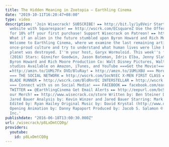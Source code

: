 ```yaml
---
title: The Hidden Meaning in Zootopia – Earthling Cinema
date: "2019-10-11T16:20:47+08:00"
type: video
description: 'Join Wisecrack! SUBSCRIBE! ►► http://bit.ly/1y8Veir Start building your
  website with Squarespace! ►► http://wscrk.com/ECsquareZ Use the Offer Code: EARTHLING
  for 10% off your first purchase! Support Wisecrack on Patreon! ►► http://wscrk.com/PatreonWC
  What if an alien in the future stumbled upon Byron Howard and Rich Moore''s Zootopia?
  Welcome to Earthling Cinema, where we examine the last remaining artifacts of a
  once-proud culture and try to understand what human lives were like before their
  planet was destroyed. I''m your host, Garyx Wormuloid. This week''s film: Zootopia
  (2016) Stars: Ginnifer Goodwin, Jason Bateman, Idris Elba, Jenny Slate Director:
  Byron Howard and Rich Moore Production Co: Walt Disney Pictures, Walt Disney Animation
  studios Available on Amazon, iTunes, and YouTube ===Get the Movie!=== Digital Download!
  ►http://amzn.to/1UMi7Fx DVD/BluRay! ► http://amzn.to/1UMiXBU === More Episodes!
  === THE SOCIAL NETWORK ► http://wscrk.com/SocNtEC X-MEN FIRST CLASS ►http://wscrk.com/XmenFEC
  BLADE RUNNER ► http://wscrk.com/BldRnrEC INTERSTELLAR ► http://wscrk.com/IntstlrEC
  === Connect with us on Social Media! === FACEBOOK ►► facebook.com/earthlingcinema
  TWITTER ►► @EarthlingCinema Get Email Alerts ►► http://eepurl.com/bcSRD9 Check out
  our Merch! ►► http://www.wisecrack.co/store Written by: Ben Steiner Directed by:
  Jared Bauer Analysis by: Kevin Winzer and Jared Bauer Starring: Mark Schroeder (https://twitter.com/mark_schroeder)
  Edited by: Ryan Hailey Original Music by: David Krystal (http://www.davidkrystalmusic.com)
  Opening Animation by: Danny Rapaport Produced by: Jacob S. Salamon © 2016 Wisecrack,
  Inc.'
publishdate: "2016-06-18T13:00:30.000Z"
url: /wisecrack/p8LxDmtCQ0g/
providers:
  youtube:
    id: p8LxDmtCQ0g
---
```

